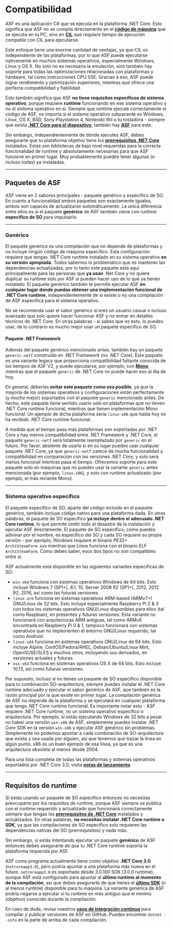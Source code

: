 # Compatibilidad

ASF es una aplicación C# que se ejecuta en la plataforma .NET Core. Esto significa que ASF no se compila directamente en el **[código de máquina](https://es.wikipedia.org/wiki/Lenguaje_de_m%C3%A1quina)** que se ejecuta en tu PC, sino en **[CIL](https://es.wikipedia.org/wiki/Common_Intermediate_Language)** que requiere tiempo de ejecución compatile con CIL para ejecutarse.

Este enfoque tiene una enorme cantidad de ventajas, ya que CIL es independiente de las plataformas, por lo que ASF puede ejecutarse nativamente en muchos sistemas operativos, especialmente Windows, Linux y OS X. No solo no es necesaria la emulación, sino también hay soporte para todas las optimizaciones relacionadas con plataformas y hardware, tal como instrucciones CPU SSE. Gracias a eso, ASF puede lograr rendimiento y optimización superiores, mientras que ofrece una perfecta compatibilidad y fiabilidad.

Esto también significa que ASF **no tiene requisitos específicos de sistema operativo**, porque requiere **runtime** funcionando en ese sistema operativo y no el sistema operativo en sí. Siempre que runtime ejecute correctamente el código de ASF, no importa si el sistema operativo subyacente es Windows, Linux, OS X, BSD, Sony Playstation 4, Nintendo Wii o tu tostadora - siempre que exista **[.NET Core para el dispositivo](https://github.com/dotnet/core-setup#daily-builds)**, también hay **[ASF](https://github.com/JustArchiNET/ArchiSteamFarm/releases/latest)** para este.

Sin embargo, independientemente de dónde ejecutes ASF, debes asegurarte que tu plataforma objetivo tiene los **[prerrequisitos .NET Core](https://github.com/dotnet/core/blob/master/Documentation/prereqs.md)** instalados. Estas son bibliotecas de bajo nivel requeridas para la correcta funcionalidad de runtime y absolutamente necesarias para que ASF funcione en primer lugar. Muy probablemente puedes tener algunas (o incluso todas) ya instaladas.

* * *

## Paquetes de ASF

ASF viene en 2 sabores principales - paquete genérico y específico de SO. En cuanto a funcionalidad ambos paquetes son exactamente iguales, ambos son capaces de actualizarse automáticamente. La única diferencia entre ellos es si el paquete **genérico** de ASF también viene con runtime **específico de SO** para impulsarlo.

* * *

### Genérico

El paquete genérico es una compilación que no depende de plataformas y no incluye ningún código de máquina específico. Esta configuración requiere que tengas .NET Core runtime instalado en su sistema operativo **en su versión apropiada**. Todos sabemos lo problemático que es mantener las dependencias actualizadas, por lo tanto este paquete está aquí principalmente para las personas que **ya usan** .Net Core y no quiere duplicar su runtime solo por ASF si pueden hacer uso de lo que ya tienen instalado. El paquete genérico también te permite ejecutar ASF **en cualquier lugar donde puedas obtener una implementación funcional de .NET Core runtime**, independientemente de si existe o no una compilación de ASF específica para el sistema operativo.

No se recomienda usar el sabor genérico si eres un usuario casual o incluso avanzado que solo quiere hacer funcionar ASF y no entrar en detalles técnicos de .NET Core. En otras palabras - si sabes que es esto, lo puedes usar, de lo contrario es mucho mejor usar un paquete específico de SO.

#### Paquete .NET Framework

Además del paquete genérico mencionado antes, también hay un paquete `generic-netf` construido en .NET Framework (no .NET Core). Este paquete es una variante legacy que proporciona compatibilidad faltante conocida de los tiempos de ASF V2, y puede ejecutarse, por ejemplo, con **[Mono](https://www.mono-project.com)**, mientras que el paquete `generic` de .NET Core no puede hacer eso al día de hoy.

En general, deberías **evitar este paquete como sea posible**, ya que la mayoría de los sistemas operativos y configuraciones están perfectamente (y mucho mejor) soportados con el paquete `generic` mencionado antes. De hecho, este paquete tiene sentido usarlo solo en plataformas que no tienen .NET Core runtime funcional, mientras que tienen implementación Mono funcional. Un ejemplo de dicha plataforma sería `linux-x86` que hasta hoy no ha recibido .NET Core runtime funcional.

A medida que el tiempo pasa más plataformas son soportadas por .NET Core y hay menos compatibilidad entre .NET Framework y .NET Core, el paquete `generic-netf` será totalmente reemplazado por `generic` en el futuro. Por favor, absténte de usarlo si en su lugar puedes usar cualquier paquete .NET Core, ya que `generic-netf` carece de mucha funcionalidad y compatibilidad en comparación con las versiones .NET Core, y solo será menos funcional mientras pasa el tiempo. Ofrecemos soporte para este paquete solo en máquinas que no pueden usar la variante `generic` antes mencionada (por ejemplo, `linux-x86`), y solo con runtime actualizado (por ejemplo, el más reciente Mono).

* * *

### Sistema operativo específico

El paquete específico de SO, aparte del código incluido en el paquete genérico, también incluye código nativo para una plataforma dada. En otras palabras, el paquete de SO específico **ya incluye dentro el adecuado .NET Core runtime**, lo que permite omitir todo el desastre de la instalación y ejecutar ASF directamente. El paquete de SO específico, como puedes adivinar por el nombre, es específico del SO y cada SO requiere su propia versión - por ejemplo, Windows requiere el binario PE32+ `ArchiSteamFarm.exe` mientras que Linux funciona con el binario ELF `ArchiSteamFarm`. Como debes saber, esos dos tipos no son compatibles entre sí.

ASF actualmente está disponible en las siguientes variantes específicas de SO:

- `win-x64` funciona con sistemas operativos Windows de 64 bits. Esto incluye Windows 7 (SP1+), 8.1, 10, Server 2008 R2 (SP1+), 2012, 2012 R2, 2016, así como las futuras versiones.
- `linux-arm` funciona en sistemas operativos ARM-based (ARMv7+) GNU/Linux de 32 bits. Esto incluye especialmente Raspberry Pi 2 & 3 con todos los sistemas operativos GNU/Linux disponibles para ellos (tal como Raspbian), en presentes y futuras versiones. Esta variante no funcionará con arquitecturas ARM antiguas, tal como ARMv6 encontrada en Raspberry Pi 0 & 1, tampoco funcionará con sistemas operativos que no implementen el entorno GNU/Linux requerido, tal como Android.
- `linux-x64` funciona en sistemas operativos GNU/Linux de 64 bits. Esto incluye Alpine, CentOS/Fedora/RHEL, Debian/Ubuntu/Linux Mint, OpenSUSE/SLES y muchos otros, incluyendo sus derivados, en versiones actuales y futuras.
- `osx-x64` funciona en sistemas operativos OS X de 64 bits. Esto incluye 10.13, así como futuras versiones.

Por supuesto, incluso si no tienes un paquete de SO específico disponible para tu combinación SO-arquitectura, siempre puedes instalar el .NET Core runtime adecuado y ejecutar el sabor genérico de ASF, que también es la razón principal por la que existe en primer lugar. La compilación genérica de ASF no depende de la plataforma y se ejecutará en cualquier plataforma que tenga .NET Core runtime funcional. Es importante notar esto - ASF requiere .NET Core runtime, no un sistema operativo específico o arquitectura. Por ejemplo, si estás ejecutando Windows de 32 bits a pesar no haber una versión `win-x86` de ASF, simplemente puedes instalar .NET Core SDK en la versión `win-x86` y ejecutar ASF genérico sin problemas. Simplemente no podemos apuntar a cada combinación de SO-arquitectura que exista y sea usada por alguien, así que tenemos que trazar la línea en algún punto. x86 es un buen ejemplo de esa línea, ya que es una arquitectura obsoleta al menos desde 2004.

Para una lista completa de todas las plataformas y sistemas operativos soportados por .NET Core 3.0, visita **[notas de lanzamiento](https://github.com/dotnet/core/blob/master/release-notes/3.0/3.0-supported-os.md)**.

* * *

## Requisitos de runtime

Si estás usando un paquete de SO específico entonces no necesitas preocuparte por los requisitos de runtime, porque ASF siempre se publica con el runtime requerido y actualizado que funcionará correctamente siempre que tengas los **[prerrequisitos de .NET Core](https://github.com/dotnet/core/blob/master/Documentation/prereqs.md)** instalados y actualizados. En otras palabras, **no necesitas instalar .NET Core runtime o SDK**, ya que las compilaciones de SO específico solo requieren las dependencias nativas del SO (prerrequisitos) y nada más.

Sin embargo, si estás intentando ejecutar un paquete **genérico** de ASF entonces debes asegurarte de que tu .NET Core runtime soporta la plataforma requerida por ASF.

ASF como programa actualmente tiene como objetivo **.NET Core 3.0** (`netcoreapp3.0`), pero podría apuntar a una plataforma más nueva en el futuro. `netcoreapp3.0` es soportado desde 3.0.100 SDK (3.0.0 runtime), aunque ASF está configurado para apuntar al **último runtime al momento de la compilación**, así que debes asegurarte de que tienes el **[último SDK](https://dotnet.microsoft.com/download)** (o al menos runtime) disponible para tu máquina. La variante genérica de ASF podría negarse a ejecutar si tu runtime en más antiguo que el mínimo (objetivo) conocido durante la compilación.

En caso de duda, revisa nuestros **[usos de integración continua](https://ci.appveyor.com/project/JustArchi/ArchiSteamFarm)** para compilar y publicar versiones de ASF en GitHub. Puedes encontrar `dotnet --info` en la parte de arriba de cada compilación.